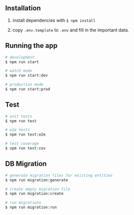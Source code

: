 ## Installation

1. install dependencies with `$ npm install`

2. copy `.env.template` to `.env` and fill in the important data.

## Running the app

```bash
# development
$ npm run start

# watch mode
$ npm run start:dev

# production mode
$ npm run start:prod
```

## Test

```bash
# unit tests
$ npm run test

# e2e tests
$ npm run test:e2e

# test coverage
$ npm run test:cov
```

## DB Migration

```bash
# generate migration files for existing entities
$ npm run migration:generate

# create empty migration file
$ npm run migration:create

# run migrations
$ npm run migration:run
```
